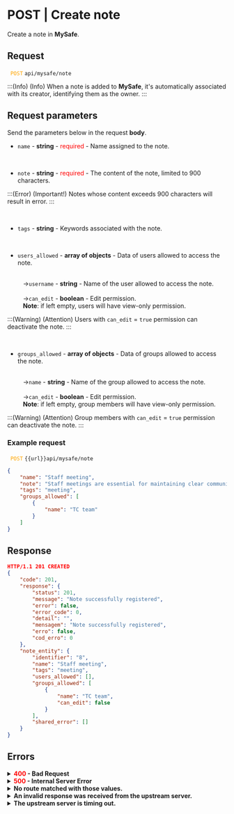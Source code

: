 # POST | Create note

Create a note in **MySafe**.

## Request

<code><span style="color:orange"> POST</code></span> `api/mysafe/note`



:::(Info) (Info)
When a note is added to **MySafe**, it's automatically associated with its creator, identifying them as the owner.
:::

## Request parameters
Send the parameters below in the request <b>body</b>.

* <summary><code>name</code> - <b>string</b> - <span style="color:red">required</span> - Name assigned to the note.</summary>

<br>

* <summary><code>note</code> - <b>string</b> - <span style="color:red">required</span> - The content of the note, limited to 900 characters. </summary>

:::(Error) (Important!)
Notes whose content exceeds 900 characters will result in error.
:::

<br>

* <summary><code>tags</code> - <b>string</b> - Keywords associated with the note.</summary>

<br>

* <summary><code>users_allowed</code> - <b>array of objects</b> - Data of users allowed to access the note.</summary>

<br>

<summary>&nbsp;&emsp;&emsp;&nbsp;→<code>username</code> - <b>string</b> - Name of the user allowed to access the note.</summary>

<br>

<summary>&nbsp;&emsp;&emsp;&nbsp;→<code>can_edit</code> - <b>boolean</b> - Edit permission. </summary>

<summary>&nbsp;&emsp;&emsp;&nbsp;<b>Note</b>: if left empty, users will have view-only permission.</summary>

:::(Warning) (Attention)
Users with <code>can_edit</code> = <code>true</code> permission can deactivate the note.
:::

<br>

* <summary><code>groups_allowed</code> - <b>array of objects</b> - Data of groups allowed to access the note.</summary>

<br>

<summary>&nbsp;&emsp;&emsp;&nbsp;→<code>name</code> - <b>string</b> - Name of the group allowed to access the note.</summary>

<br>

<summary>&nbsp;&emsp;&emsp;&nbsp;→<code>can_edit</code> - <b>boolean</b> - Edit permission. </summary>

<summary>&nbsp;&emsp;&emsp;&nbsp;<b>Note</b>: if left empty, group members will have view-only permission.</summary>

:::(Warning) (Attention)
Group members with <code>can_edit</code> = <code>true</code> permission can deactivate the note.
:::
### Example request

<code><span style="color:orange"> POST</code></span> `{{url}}api/mysafe/note`

```json
{
    "name": "Staff meeting",
    "note": "Staff meetings are essential for maintaining clear communication and ensuring everyone is on the same page. These gatherings provide a platform to discuss ongoing projects, address any issues, and brainstorm new ideas. By fostering a collaborative environment, staff meetings encourage team members to share their insights and contribute to the organization's overall goals. Regularly scheduled meetings also help in building team morale and strengthening workplace relationships.",
    "tags": "meeting",
    "groups_allowed": [
        {
            "name": "TC team"
        }
    ]
}
```

## Response

```json
HTTP/1.1 201 CREATED 
{
    "code": 201,
    "response": {
        "status": 201,
        "message": "Note successfully registered",
        "error": false,
        "error_code": 0,
        "detail": "",
        "mensagem": "Note successfully registered",
        "erro": false,
        "cod_erro": 0
    },
    "note_entity": {
        "identifier": "8",
        "name": "Staff meeting",
        "tags": "meeting",
        "users_allowed": [],
        "groups_allowed": [
            {
                "name": "TC team",
                "can_edit": false
            }
        ],
        "shared_error": []
    }
}
```

## Errors

<details>
<summary><b><span style="color:red">400</span> - Bad Request</b></summary>

***
<b>Message: "1001: Parameter 'name' was not informed!"</b>
<p><b>Possible cause</b>: the required parameter <code>name</code> of the note was not informed.<br></p>
<b>Solution</b>: provide the <code>name</code> of the note and resend the request.
  
* * *
    
<b>Message: "1001: Parameter 'note' was not informed!"</b>
<p><b>Possible cause</b>: the required parameter <code>note</code> was not informed.<br></p>
<b>Solution</b>: provide the <code>note</code> and resend the request.
  
* * *
<b>Message: "1001: Parameter note limited to 900 characters"</b>
<p><b>Possible cause</b>: the content sent in <code>note</code> exceeded the limit of 900 characters.<br></p>
<b>Solution</b>: reduce the content of the note and resend the request.

* * *    
</details>

<details>
<summary><b><span style="color:red">500</span> - Internal Server Error</b></summary>

***
<b>Message: "Unexpected error."</b><br>
<p><b>Possible cause</b>: the error is on the senhasegura server.<br>
<b>Solution</b>: contact the support team for more information.</p>

***
</details>

<details>
<summary><b>No route matched with those values.</b></summary>

***
<b>Message: "No route matched with those values."</b>
<p><b>Possible causes</b>: failure in your application's authentication with the senhasegura server or incorrect URL.<br>
<b>Solution</b>: check the authentication parameters such as <code>Access Token URL</code>, <code>Client ID</code>, and <code>Client Secret</code> and request a new access token or check and correct the URL.</p>

***
</details>

<details>
<summary><b>An invalid response was received from the upstream server.</b></summary>

***
<b>Message: "An invalid response was received from the upstream server."</b>
<p><b>Possible cause</b>: the upstream server may be taking too long to respond, leading to a timeout error interpreted as an invalid response by the proxy/gateway server.<br>
<b>Solution</b>: check the connectivity between the request origin and the senhasegura server.</p>

***
</details>

<details>
<summary><b>The upstream server is timing out.</b></summary>

***
<b>Message: "The upstream server is timing out."</b>
<p><b>Possible cause</b>: the request timed out.<br>
<b>Solution</b>: check the connectivity between the request origin and the senhasegura server.</p>

***
</details>
